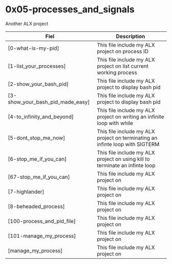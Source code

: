 # 0x05-processes_and_signals
Another ALX project

Fiel | Description
 ------------ | ------------- 
[0-what-is-my-pid] | This file include my ALX project on process ID
[1-list_your_processes] | This file include my ALX project on list current working process 
[2-show_your_bash_pid] | This file include my ALX project to display bash pid
[3-show_your_bash_pid_made_easy] | This file include my ALX project to display bash pid
[4-to_infinity_and_beyond] | This file include my ALX project on writing an infinite loop with while
[5-dont_stop_me_now] | This file include my ALX project on terminating an infinte loop with SIGTERM
[6-stop_me_if_you_can] | This file include my ALX project on using kill to terminate an infinte loop
[67-stop_me_if_you_can] | This file include my ALX project on 
[7-highlander] | This file include my ALX project on 
[8-beheaded_process] | This file include my ALX project on 
[100-process_and_pid_file] | This file include my ALX project on 
[101-manage_my_process] | This file include my ALX project on 
[manage_my_process] | This file include my ALX project on 
